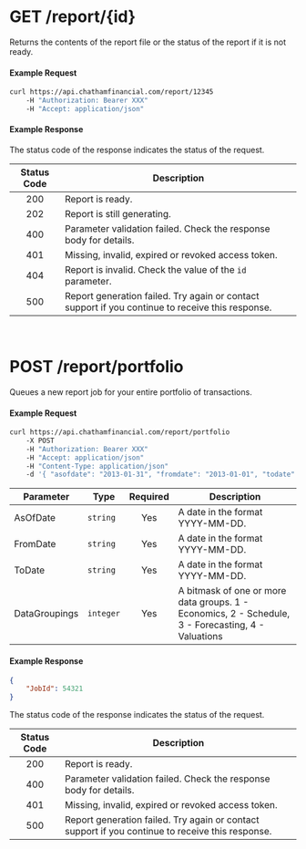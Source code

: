 GET /report/{id}
=======

Returns the contents of the report file or the status of the report if it is not ready.

#### Example Request

```bash
curl https://api.chathamfinancial.com/report/12345 
	-H "Authorization: Bearer XXX" 
	-H "Accept: application/json"
```

#### Example Response

The status code of the response indicates the status of the request.

|  Status Code  | Description
| :-----------: | -----------
| 200           | Report is ready.
| 202           | Report is still generating.
| 400           | Parameter validation failed. Check the response body for details.
| 401           | Missing, invalid, expired or revoked access token.
| 404           | Report is invalid. Check the value of the `id` parameter.
| 500           | Report generation failed. Try again or contact support if you continue to receive this response.

<br />

POST /report/portfolio
=======

Queues a new report job for your entire portfolio of transactions.

#### Example Request

```bash
curl https://api.chathamfinancial.com/report/portfolio 
	-X POST
	-H "Authorization: Bearer XXX" 
	-H "Accept: application/json" 
	-H "Content-Type: application/json" 
	-d '{ "asofdate": "2013-01-31", "fromdate": "2013-01-01", "todate": "2013-01-31", "datagroupings": 1 }'
```

| Parameter     | Type      |  Required  | Description                      |
| ------------- | --------- | :--------: | -------------------------------- |
| AsOfDate      | `string`  | Yes        | A date in the format YYYY-MM-DD. |
| FromDate      | `string`  | Yes        | A date in the format YYYY-MM-DD. |
| ToDate        | `string`  | Yes        | A date in the format YYYY-MM-DD. |
| DataGroupings | `integer` | Yes        | A bitmask of one or more data groups. 1 - Economics, 2 - Schedule, 3 - Forecasting, 4 - Valuations |

#### Example Response

```json
{
	"JobId": 54321
}
```

The status code of the response indicates the status of the request.

|  Status Code  | Description
| :-----------: | -----------
| 200           | Report is ready.
| 400           | Parameter validation failed. Check the response body for details.
| 401           | Missing, invalid, expired or revoked access token.
| 500           | Report generation failed. Try again or contact support if you continue to receive this response.